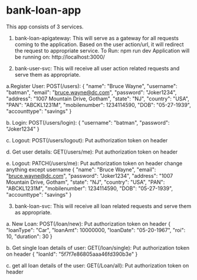 # bank-loan-app
This app consists of 3 services.

1. bank-loan-apigateway: This will serve as a gateway for all requests coming to the application. Based on the user action/url, it will redirect the request to appropriate service.
To Run: npm run dev
Application will be running on: http://localhost:3000/

2. bank-user-svc: This will receive all user action related requests and serve them as appropriate.

a.Register User:
  POST(/users): {
      "name": "Bruce Wayne",
      "username": "batman",
      "email": "bruce.wayne@dc.com",
      "password": "Joker1234",
      "address": "1007 Mountain Drive, Gotham",
      "state": "NJ",
      "country": "USA",
      "PAN": "ABCKL1231M",
      "mobilenumber": 1234114590,
      "DOB": "05-27-1939",
      "accounttype": "savings"
  }
  
b. Login:
   POST(/users/login): {
    "username": "batman",
    "password": "Joker1234"
}

c. Logout:
   POST(/users/logout): 
   Put authorization token on header
   
d. Get user details:
   GET(/users/me): 
   Put authorization token on header
   
e. Logout:
   PATCH(/users/me): 
   Put authorization token on header
   change anything except username
   {
      "name": "Bruce Wayne",
      "email": "bruce.wayne@dc.com",
      "password": "Joker1234",
      "address": "1007 Mountain Drive, Gotham",
      "state": "NJ",
      "country": "USA",
      "PAN": "ABCKL1231M",
      "mobilenumber": 1234114590,
      "DOB": "05-27-1939",
      "accounttype": "savings"
  }
   

3. bank-loan-svc: This will receive all loan related requests and serve them as appropriate.

a. New Loan:
    POST(/loan/new):
    Put authorization token on header
    {
    "loanType": "Car",
    "loanAmt": 10000000,
    "loanDate": "05-20-1967",
    "roi": 10,
    "duration": 30
    }
    
 b. Get single loan details of user:
    GET(/loan/single):
    Put authorization token on header
    {
    "loanId": "5f7f7e86805aaa46fd390b3e"
    }
    
c. get all loan details of the user:
    GET(/Loan/all):
    Put authorization token on header
    
